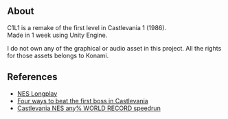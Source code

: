 ## About
C1L1 is a remake of the first level in Castlevania 1 (1986). </br>
Made in 1 week using Unity Engine. </br>

I do not own any of the graphical or audio asset in this project. All the rights for those assets belongs to Konami.

## References
* [NES Longplay](https://www.youtube.com/watch?v=lRcHk8ixyKE&ab_channel=WorldofLongplays)
* [Four ways to beat the first boss in Castlevania](https://www.youtube.com/watch?v=1ROpt9ey2bs&ab_channel=virusinfection1)
* [Castlevania NES any% WORLD RECORD speedrun](https://www.youtube.com/watch?v=L_WgMl74cyU&ab_channel=2snek)
